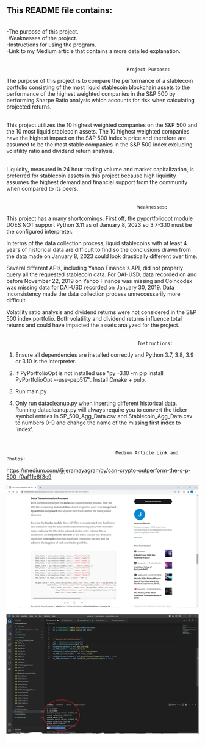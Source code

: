 <br>

## This README file contains:
<br>
-The purpose of this project.<br> 
-Weaknesses of the project.<br> 
-Instructions for using the program.<br>
-Link to my Medium article that contains a more detailed explanation.<br><br> 


                                                Project Purpose:

The purpose of this project is to compare the performance of a stablecoin portfolio consisting of the most liquid 
stablecoin blockchain assets to the performance of the highest weighted companies in the S&P 500 by performing 
Sharpe Ratio analysis which accounts for risk when calculating projected returns. <br><br>


This project utilizes the 10 highest weighted companies on the S&P 500 and the 10 most liquid stablecoin assets. The 10 
highest weighted companies have the highest impact on the S&P 500 index's price and therefore are assumed to be the 
most stable companies in the S&P 500 index excluding volatility ratio and dividend return analysis. <br><br>

Liquidity, measured in 24 hour trading volume and market capitalization, is preferred for stablecoin assets in this 
project because high liquidity assumes the highest demand and financial support from the community when compared to 
its peers.  <br><br>

                                                    Weaknesses:

This project has a many shortcomings. First off, the pyportfolioopt module DOES NOT support Python 3.11 as of January 8, 2023 
so 3.7-3.10 must be the configured interpreter. 

In terms of the data collection process, liquid stablecoins with at least 
4 years of historical data are difficult to find so the conclusions drawn from the data made on January 8, 2023 could look 
drastically different over time. 

Several different APIs, including Yahoo Finance's API, did not properly query all the requested stablecoin data. 
For DAI-USD, data recorded on and before November 22, 2019 on Yahoo Finance was missing and Coincodex was missing data for 
DAI-USD recorded on January 30, 2019. Data inconsistency made the data collection process unneccessarily more difficult.

Volatility ratio analysis and dividend returns were not considered in the S&P 500 index portfolio. 
Both volatility and dividend returns influence total returns and could have impacted the assets analyzed for the project. 
 <br><br>

                                                    Instructions:

1. Ensure all dependencies are installed correctly and Python 3.7, 3.8, 3.9 or 3.10 is the interpreter.

2. If PyPortfolioOpt is not installed use "py -3.10 -m pip install PyPortfolioOpt --use-pep517". Install Cmake + pulp.

3. Run main.py

4. Only run datacleanup.py when inserting different historical data. Running datacleanup.py will always require you to
    convert the ticker symbol entries in SP_500_Agg_Data.csv and Stablecoin_Agg_Data.csv to numbers 0-9 
    and change the name of the missing first index to 'index'.

<br>

                                            Medium Article Link and Photos:      
https://medium.com/@jeramayagramby/can-crypto-outperform-the-s-p-500-f0af11e6f3c9


![article](photos/article.png)
![code](photos/results.png)